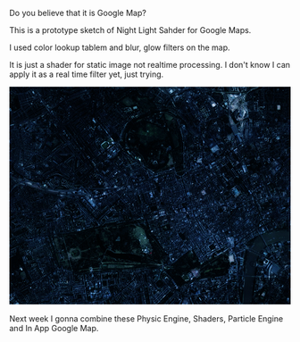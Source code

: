 Do you believe that it is Google Map?

This is a prototype sketch of Night Light Sahder for Google Maps.

I used color lookup tablem and blur, glow filters on the map.

It is just a shader for static image not realtime processing. I don't know I can apply it as a real time filter yet, just trying.


![Shader Sketch](../project_images/sketches/sketch_024_nightshader.jpg?raw=true "Example Image")

Next week I gonna combine these Physic Engine, Shaders, Particle Engine and In App Google Map.
